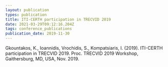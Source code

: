 ```yaml
---
layout: publication
types: publication
title: ITI-CERTH participation in TRECVID 2019
date: 2021-03-29T09:12:16.204Z
tags: conference_publications
publication_date: 2019-11-30
---
```

Gkountakos, K., Ioannidis, Vrochidis, S., Kompatsiaris, I. (2019). ITI-CERTH participation in TRECVID 2019. Proc. TRECVID 2019 Workshop, Gaithersburg, MD, USA, Nov. 2019.